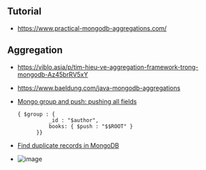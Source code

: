 ## Tutorial
- https://www.practical-mongodb-aggregations.com/
## Aggregation
- https://viblo.asia/p/tim-hieu-ve-aggregation-framework-trong-mongodb-Az45brRV5xY
- https://www.baeldung.com/java-mongodb-aggregations

- [Mongo group and push: pushing all fields](https://stackoverflow.com/questions/22150205/mongo-group-and-push-pushing-all-fields)
  ```shell
  { $group : {
            _id : "$author",
            books: { $push : "$$ROOT" }
        }}
  ```
- [Find duplicate records in MongoDB](https://stackoverflow.com/questions/26984799/find-duplicate-records-in-mongodb)
- ![image](https://user-images.githubusercontent.com/22516811/177312842-b7e2feaf-b51d-4f96-b94b-6ae8cf6058c5.png)
